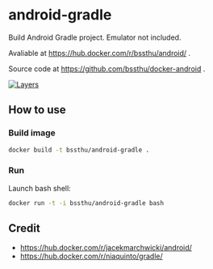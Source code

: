 # android-gradle

Build Android Gradle project.
Emulator not included.

Avaliable at https://hub.docker.com/r/bssthu/android/ .

Source code at https://github.com/bssthu/docker-android .

[![Layers](https://badge.imagelayers.io/bssthu/android:pycrypto.svg)](https://imagelayers.io/?images=bssthu/android:pycrypto 'Get your own badge on imagelayers.io')

## How to use

### Build image
```bash
docker build -t bssthu/android-gradle .
```

### Run
Launch bash shell:
```bash
docker run -t -i bssthu/android-gradle bash
```


## Credit
- https://hub.docker.com/r/jacekmarchwicki/android/
- https://hub.docker.com/r/niaquinto/gradle/
